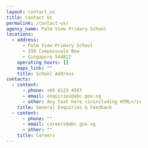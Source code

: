 ```yaml
---
layout: contact_us
title: Contact Us
permalink: /contact-us/
agency_name: Palm View Primary School
locations:
  - address:
      - Palm View Primary School
      - 150 Compassvale Bow
      - Singapore 544822
    operating_hours: []
    maps_link: ""
    title: School Address
contacts:
  - content:
      - phone: +65 6123 4567
      - email: enquiries@abc.gov.sg
      - other: Any text here <i>including HTML</i>
    title: General Enquiries & Feedback
  - content:
      - phone: ""
      - email: careers@abc.gov.sg
      - other: ""
    title: Careers
---
```

